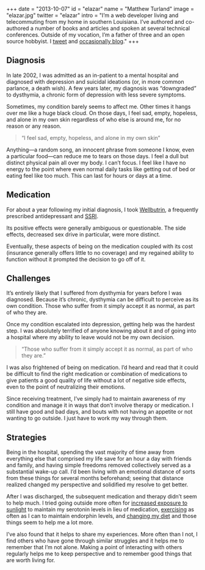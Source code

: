 +++
date = "2013-10-07"
id = "elazar"
name = "Matthew Turland"
image = "elazar.jpg"
twitter = "elazar"
intro = "I&rsquo;m a web developer living and telecommuting from my home in southern Louisiana. I&rsquo;ve authored and co-authored a number of books and articles and spoken at several technical conferences. Outside of my vocation, I&rsquo;m a father of three and an open source hobbyist. I [tweet](http://twitter.com/elazar) and [occasionally blog](http://matthewturland.com)."
+++

## Diagnosis

In late 2002, I was admitted as an in-patient to a mental hospital and diagnosed with depression and suicidal ideations (or, in more common parlance, a death wish). A few years later, my diagnosis was &ldquo;downgraded&rdquo; to dysthymia, a chronic form of depression with less severe symptoms.

Sometimes, my condition barely seems to affect me. Other times it hangs over me like a huge black cloud. On those days, I feel sad, empty, hopeless, and alone in my own skin regardless of who else is around me, for no reason or any reason.

> &ldquo;I feel sad, empty, hopeless, and alone in my own skin&rdquo;

Anything&mdash;a random song, an innocent phrase from someone I know, even a particular food&mdash;can reduce me to tears on those days. I feel a dull but distinct physical pain all over my body. I can&rsquo;t focus. I feel like I have no energy to the point where even normal daily tasks like getting out of bed or eating feel like too much. This can last for hours or days at a time.

## Medication

For about a year following my initial diagnosis, I took [Wellbutrin](http://en.wikipedia.org/wiki/Bupropion), a frequently prescribed antidepressant and [SSRI](http://en.wikipedia.org/wiki/Selective_serotonin_reuptake_inhibitor).

Its positive effects were generally ambiguous or questionable. The side effects, decreased sex drive in particular, were more distinct.

Eventually, these aspects of being on the medication coupled with its cost (insurance generally offers little to no coverage) and my regained ability to function without it prompted the decision to go off of it.

## Challenges

It&rsquo;s entirely likely that I suffered from dysthymia for years before I was diagnosed. Because it&rsquo;s chronic, dysthymia can be difficult to perceive as its own condition. Those who suffer from it simply accept it as normal, as part of who they are.

Once my condition escalated into depression, getting help was the hardest step. I was absolutely terrified of anyone knowing about it and of going into a hospital where my ability to leave would not be my own decision.

> &ldquo;Those who suffer from it simply accept it as normal, as part of who they are.&rdquo;

I was also frightened of being on medication. I&rsquo;d heard and read that it could be difficult to find the right medication or combination of medications to give patients a good quality of life without a lot of negative side effects, even to the point of neutralizing their emotions.

Since receiving treatment, I&rsquo;ve simply had to maintain awareness of my condition and manage it in ways that don&rsquo;t involve therapy or medication. I still have good and bad days, and bouts with not having an appetite or not wanting to go outside. I just have to work my way through them.

## Strategies

Being in the hospital, spending the vast majority of time away from everything else that comprised my life save for an hour a day with friends and family, and having simple freedoms removed collectively served as a substantial wake-up call. I&rsquo;d been living with an emotional distance of sorts from these things for several months beforehand; seeing that distance realized changed my perspective and solidified my resolve to get better.

After I was discharged, the subsequent medication and therapy didn&rsquo;t seem to help much. I tried going outside more often for [increased exposure to sunlight](http://www.webmd.com/mental-health/news/20021205/unraveling-suns-role-in-depression) to maintain my serotonin levels in lieu of medication, [exercising](http://www.webmd.com/depression/guide/exercise-depression) as often as I can to maintain endorphin levels, and [changing my diet](http://www.webmd.com/depression/guide/diet-recovery) and those things seem to help me a lot more.

I&rsquo;ve also found that it helps to share my experiences. More often than I not, I find others who have gone through similar struggles and it helps me to remember that I&rsquo;m not alone. Making a point of interacting with others regularly helps me to keep perspective and to remember good things that are worth living for.
